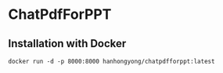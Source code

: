 # ChatPdfForPPT


## Installation with Docker

``` docker run -d -p 8000:8000 hanhongyong/chatpdfforppt:latest ```


